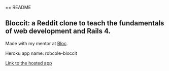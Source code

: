 == README

## Bloccit: a Reddit clone to teach the fundamentals of web development and Rails 4.  

Made with my mentor at [Bloc](http://bloc.io).

Heroku app name: robcole-bloccit

[Link to the hosted app](http://robcole-bloccit.herokuapp.com/)